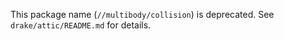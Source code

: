
This package name (`//multibody/collision`) is deprecated.
See `drake/attic/README.md` for details.
